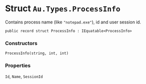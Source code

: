 # Struct `Au.Types.ProcessInfo`

Contains process name (like `"notepad.exe"`), id and user session id.

```
public record struct ProcessInfo : IEquatable<ProcessInfo>
```

### Constructors

`ProcessInfo(string, int, int)`

### Properties

`Id`, `Name`, `SessionId`